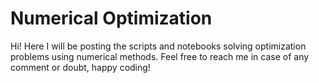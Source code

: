 # Numerical Optimization

Hi! Here I will be posting the scripts and notebooks solving optimization problems using numerical methods. Feel free to reach me in case of any comment or doubt, happy coding!
